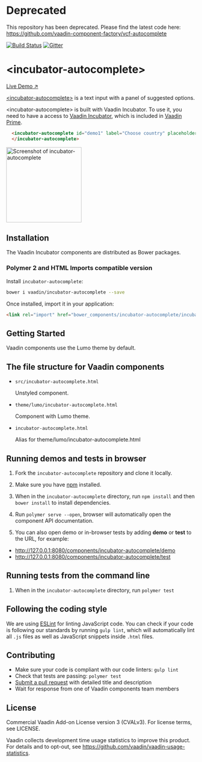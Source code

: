 # Deprecated 
This repository has been deprecated. Please find the latest code here: 
https://github.com/vaadin-component-factory/vcf-autocomplete


[![Build Status](https://travis-ci.org/vaadin/incubator-autocomplete.svg?branch=master)](https://travis-ci.org/vaadin/incubator-autocomplete)
[![Gitter](https://badges.gitter.im/Join%20Chat.svg)](https://gitter.im/vaadin/web-components?utm_source=badge&utm_medium=badge&utm_campaign=pr-badge)

# &lt;incubator-autocomplete&gt;

[Live Demo ↗](https://incubator.app.fi/incubator-autocomplete-demo/index.html)

[&lt;incubator-autocomplete&gt;](https://vaadin.com/components/incubator-autocomplete) is a text input with a panel of suggested options.

&lt;incubator-autocomplete&gt; is built with Vaadin Incubator. To use it, you need to have a access to [Vaadin Incubator](https://vaadin.com/support#incubator), which is included in [Vaadin Prime](https://vaadin.com/pricing).



```html
  <incubator-autocomplete id="demo1" label="Choose country" placeholder="Start typing a country name..." options="[[options]]">
  </incubator-autocomplete>
```

[<img src="https://raw.githubusercontent.com/vaadin/incubator-autocomplete/master/screenshot.gif" width="200" alt="Screenshot of incubator-autocomplete">](https://vaadin.com/components/incubator-autocomplete)


## Installation

The Vaadin Incubator components are distributed as Bower packages.

### Polymer 2 and HTML Imports compatible version

Install `incubator-autocomplete`:

```sh
bower i vaadin/incubator-autocomplete --save
```

Once installed, import it in your application:

```html
<link rel="import" href="bower_components/incubator-autocomplete/incubator-autocomplete.html">
```

## Getting Started

Vaadin components use the Lumo theme by default.

## The file structure for Vaadin components

- `src/incubator-autocomplete.html`

  Unstyled component.

- `theme/lumo/incubator-autocomplete.html`

  Component with Lumo theme.

- `incubator-autocomplete.html`

  Alias for theme/lumo/incubator-autocomplete.html


## Running demos and tests in browser

1. Fork the `incubator-autocomplete` repository and clone it locally.

1. Make sure you have [npm](https://www.npmjs.com/) installed.

1. When in the `incubator-autocomplete` directory, run `npm install` and then `bower install` to install dependencies.

1. Run `polymer serve --open`, browser will automatically open the component API documentation.

1. You can also open demo or in-browser tests by adding **demo** or **test** to the URL, for example:

  - http://127.0.0.1:8080/components/incubator-autocomplete/demo
  - http://127.0.0.1:8080/components/incubator-autocomplete/test


## Running tests from the command line

1. When in the `incubator-autocomplete` directory, run `polymer test`


## Following the coding style

We are using [ESLint](http://eslint.org/) for linting JavaScript code. You can check if your code is following our standards by running `gulp lint`, which will automatically lint all `.js` files as well as JavaScript snippets inside `.html` files.


## Contributing

  - Make sure your code is compliant with our code linters: `gulp lint`
  - Check that tests are passing: `polymer test`
  - [Submit a pull request](https://www.digitalocean.com/community/tutorials/how-to-create-a-pull-request-on-github) with detailed title and description
  - Wait for response from one of Vaadin components team members


## License

Commercial Vaadin Add-on License version 3 (CVALv3). For license terms, see LICENSE.

Vaadin collects development time usage statistics to improve this product. For details and to opt-out, see https://github.com/vaadin/vaadin-usage-statistics.
